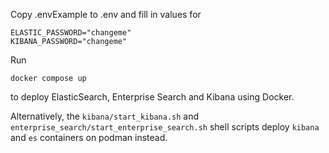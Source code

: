 Copy .envExample to .env and fill in values for 
```
ELASTIC_PASSWORD="changeme"
KIBANA_PASSWORD="changeme"
```

Run 
```
docker compose up
```
to deploy ElasticSearch, Enterprise Search and Kibana using Docker.

Alternatively, the `kibana/start_kibana.sh` and `enterprise_search/start_enterprise_search.sh` shell scripts deploy `kibana` and `es` containers on podman instead.

